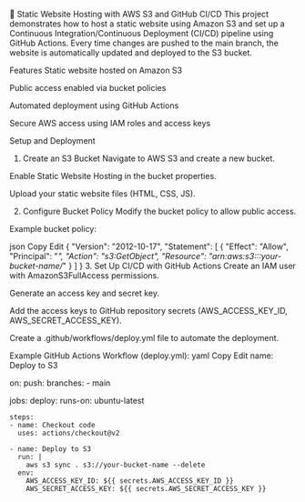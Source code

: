🚀 Static Website Hosting with AWS S3 and GitHub CI/CD
This project demonstrates how to host a static website using Amazon S3 and set up a Continuous Integration/Continuous Deployment (CI/CD) pipeline using GitHub Actions. Every time changes are pushed to the main branch, the website is automatically updated and deployed to the S3 bucket.

Features
Static website hosted on Amazon S3

Public access enabled via bucket policies

Automated deployment using GitHub Actions

Secure AWS access using IAM roles and access keys

Setup and Deployment
1. Create an S3 Bucket
Navigate to AWS S3 and create a new bucket.

Enable Static Website Hosting in the bucket properties.

Upload your static website files (HTML, CSS, JS).

2. Configure Bucket Policy
Modify the bucket policy to allow public access.

Example bucket policy:

json
Copy
Edit
{
  "Version": "2012-10-17",
  "Statement": [
    {
      "Effect": "Allow",
      "Principal": "*",
      "Action": "s3:GetObject",
      "Resource": "arn:aws:s3:::your-bucket-name/*"
    }
  ]
}
3. Set Up CI/CD with GitHub Actions
Create an IAM user with AmazonS3FullAccess permissions.

Generate an access key and secret key.

Add the access keys to GitHub repository secrets (AWS_ACCESS_KEY_ID, AWS_SECRET_ACCESS_KEY).

Create a .github/workflows/deploy.yml file to automate the deployment.

Example GitHub Actions Workflow (deploy.yml):
yaml
Copy
Edit
name: Deploy to S3

on:
  push:
    branches:
      - main

jobs:
  deploy:
    runs-on: ubuntu-latest

    steps:
    - name: Checkout code
      uses: actions/checkout@v2

    - name: Deploy to S3
      run: |
        aws s3 sync . s3://your-bucket-name --delete
      env:
        AWS_ACCESS_KEY_ID: ${{ secrets.AWS_ACCESS_KEY_ID }}
        AWS_SECRET_ACCESS_KEY: ${{ secrets.AWS_SECRET_ACCESS_KEY }}
        
